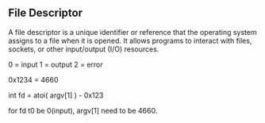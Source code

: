 ## File Descriptor ##

A file descriptor is a unique identifier or reference that the operating system assigns to a file when it is opened. It allows programs to interact with files, sockets, or other input/output (I/O) resources.


0 = input
1 = output
2 = error

0x1234 = 4660

int fd = atoi( argv[1] ) - 0x123
	
for fd t0 be 0(input), argv[1] need to be 4660.
